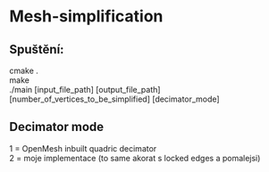 # Mesh-simplification

## Spuštění:
cmake .\
make\
./main [input_file_path] [output_file_path] [number_of_vertices_to_be_simplified] [decimator_mode]

## Decimator mode
1 = OpenMesh inbuilt quadric decimator\
2 = moje implementace (to same akorat s locked edges a pomalejsi)


